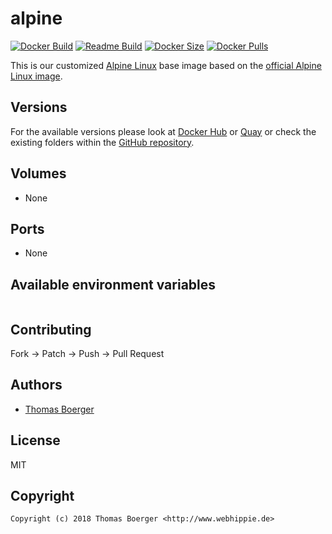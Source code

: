# alpine

[![Docker Build](https://github.com/dockhippie/alpine/workflows/docker/badge.svg)](https://github.com/dockhippie/alpine/actions?query=workflow%3Adocker) [![Readme Build](https://github.com/dockhippie/alpine/workflows/readme/badge.svg)](https://github.com/dockhippie/alpine/actions?query=workflow%3Areadme) [![Docker Size](https://img.shields.io/docker/image-size/webhippie/alpine/latest)](#) [![Docker Pulls](https://img.shields.io/docker/pulls/webhippie/alpine)](https://hub.docker.com/r/webhippie/alpine)

This is our customized [Alpine Linux](http://alpinelinux.org) base image based on the [official Alpine Linux image](https://hub.docker.com/_/alpine).

## Versions

For the available versions please look at [Docker Hub](https://hub.docker.com/r/webhippie/alpine/tags) or [Quay](https://quay.io/repository/tboerger/alpine?tab=tags) or check the existing folders within the [GitHub repository](https://github.com/dockhippie/alpine).

## Volumes

* None

## Ports

* None

## Available environment variables

```console

```

## Contributing

Fork -> Patch -> Push -> Pull Request

## Authors

* [Thomas Boerger](https://github.com/tboerger)

## License

MIT

## Copyright

```console
Copyright (c) 2018 Thomas Boerger <http://www.webhippie.de>
```
